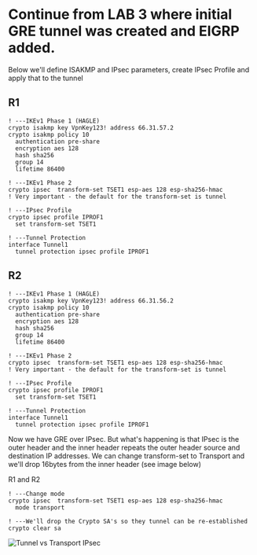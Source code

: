 # Continue from LAB 3 where initial GRE tunnel was created and EIGRP added. 

Below we'll define ISAKMP and IPsec parameters, create IPsec Profile and apply that to the tunnel

## R1
```
! ---IKEv1 Phase 1 (HAGLE)
crypto isakmp key VpnKey123! address 66.31.57.2 
crypto isakmp policy 10
  authentication pre-share
  encryption aes 128
  hash sha256
  group 14
  lifetime 86400
  
! ---IKEv1 Phase 2
crypto ipsec  transform-set TSET1 esp-aes 128 esp-sha256-hmac
! Very important - the default for the transform-set is tunnel

! ---IPsec Profile
crypto ipsec profile IPROF1
  set transform-set TSET1

! ---Tunnel Protection
interface Tunnel1
  tunnel protection ipsec profile IPROF1
```

## R2
```
! ---IKEv1 Phase 1 (HAGLE)
crypto isakmp key VpnKey123! address 66.31.56.2 
crypto isakmp policy 10
  authentication pre-share
  encryption aes 128
  hash sha256
  group 14
  lifetime 86400
  
! ---IKEv1 Phase 2
crypto ipsec  transform-set TSET1 esp-aes 128 esp-sha256-hmac
! Very important - the default for the transform-set is tunnel

! ---IPsec Profile
crypto ipsec profile IPROF1
  set transform-set TSET1
  
! ---Tunnel Protection
interface Tunnel1
  tunnel protection ipsec profile IPROF1
```

Now we have GRE over IPsec. But what's happening is that IPsec is the outer header and the inner header repeats the outer header source and destination IP addresses.
We can change transform-set to Transport and we'll drop 16bytes from the inner header (see image below)

R1 and R2
```
! ---Change mode
crypto ipsec  transform-set TSET1 esp-aes 128 esp-sha256-hmac
  mode transport

! ---We'll drop the Crypto SA's so they tunnel can be re-established
crypto clear sa
```
![Tunnel vs Transport IPsec](https://user-images.githubusercontent.com/33652862/153455478-55fc1b8e-4652-4d88-af4c-ee42fcb32309.png)
